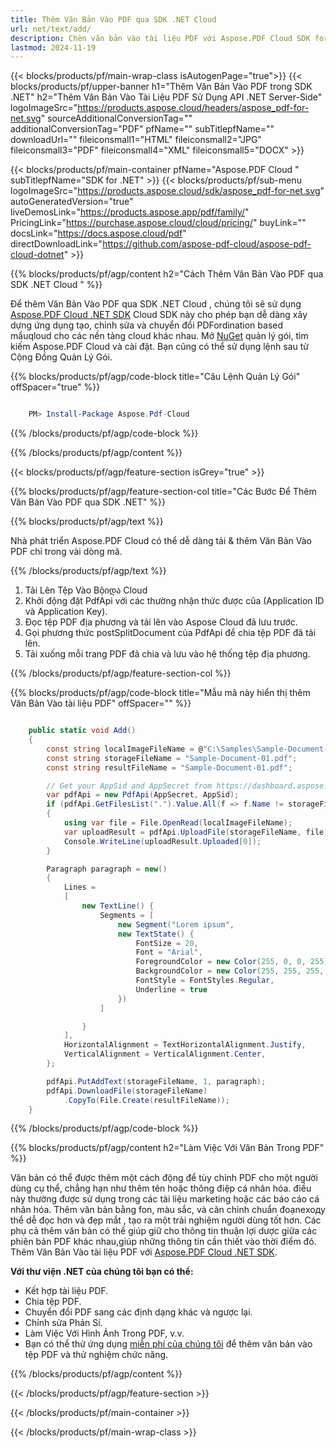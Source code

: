 ```yaml
---
title: Thêm Văn Bản Vào PDF qua SDK .NET Cloud
url: net/text/add/
description: Chèn văn bản vào tài liệu PDF với Aspose.PDF Cloud SDK for .NET. Tự động hóa chỉnh sửa nội dung một cách dễ dàng.
lastmod: 2024-11-19
---
```


{{< blocks/products/pf/main-wrap-class isAutogenPage="true">}}
{{< blocks/products/pf/upper-banner h1="Thêm Văn Bản Vào PDF trong SDK .NET" h2="Thêm Văn Bản Vào Tài Liệu PDF Sử Dụng API .NET Server-Side" logoImageSrc="https://products.aspose.cloud/headers/aspose_pdf-for-net.svg" sourceAdditionalConversionTag="" additionalConversionTag="PDF" pfName="" subTitlepfName="" downloadUrl="" fileiconsmall1="HTML" fileiconsmall2="JPG" fileiconsmall3="PDF" fileiconsmall4="XML" fileiconsmall5="DOCX" >}}

{{< blocks/products/pf/main-container pfName="Aspose.PDF Cloud " subTitlepfName="SDK for .NET" >}}
{{< blocks/products/pf/sub-menu logoImageSrc="https://products.aspose.cloud/sdk/aspose_pdf-for-net.svg"
autoGeneratedVersion="true"
liveDemosLink="https://products.aspose.app/pdf/family/" PricingLink="https://purchase.aspose.cloud/cloud/pricing/" buyLink="" docsLink="https://docs.aspose.cloud/pdf"  directDownloadLink="https://github.com/aspose-pdf-cloud/aspose-pdf-cloud-dotnet" >}}

{{% blocks/products/pf/agp/content h2="Cách Thêm Văn Bản Vào PDF qua SDK .NET Cloud " %}}

Để thêm Văn Bản Vào PDF qua SDK .NET Cloud , chúng tôi sẽ sử dụng
[Aspose.PDF Cloud .NET SDK](https://products.aspose.cloud/pdf/net/)
Cloud SDK này cho phép bạn dễ dàng xây dựng ứng dụng tạo, chỉnh sửa và chuyển đổi PDFordination based mẩuqloud cho các nền tảng cloud khác nhau. Mở
[NuGet](https://www.nuget.org/packages/Aspose.Pdf-Cloud)
quản lý gói, tìm kiếm
Aspose.PDF Cloud
và cài đặt. Bạn cũng có thể sử dụng lệnh sau từ Cộng Đồng Quản Lý Gói.

{{% blocks/products/pf/agp/code-block title="Câu Lệnh Quản Lý Gói" offSpacer="true" %}}

```powershell

    PM> Install-Package Aspose.Pdf-Cloud

```

{{% /blocks/products/pf/agp/code-block %}}

{{% /blocks/products/pf/agp/content %}}

{{< blocks/products/pf/agp/feature-section isGrey="true" >}}

{{% blocks/products/pf/agp/feature-section-col title="Các Bước Để Thêm Văn Bản Vào PDF qua SDK .NET" %}}

{{% blocks/products/pf/agp/text %}}

Nhà phát triển Aspose.PDF Cloud có thể dễ dàng tải & thêm Văn Bản Vào PDF chỉ trong vài dòng mã.

{{% /blocks/products/pf/agp/text %}}

1. Tải Lên Tệp Vào Bộიდა Cloud
1. Khởi động đặt PdfApi với các thường nhận thức được cũa (Application ID và Application Key).
1. Đọc tệp PDF địa phương và tải lên vào Aspose Cloud đã lưu trước.
1. Gọi phương thức postSplitDocument của PdfApi để chia tệp PDF đã tải lên.
1. Tải xuống mỗi trang PDF đã chia và lưu vào hệ thống tệp địa phương.

{{% /blocks/products/pf/agp/feature-section-col %}}



{{% blocks/products/pf/agp/code-block title="Mẫu mã này hiển thị thêm Văn Bản Vào tài liệu PDF" offSpacer="" %}}

```cs

    public static void Add()
    {
        const string localImageFileName = @"C:\Samples\Sample-Document-01.pdf";
        const string storageFileName = "Sample-Document-01.pdf";
        const string resultFileName = "Sample-Document-01.pdf";

        // Get your AppSid and AppSecret from https://dashboard.aspose.cloud (free registration required).
        var pdfApi = new PdfApi(AppSecret, AppSid);
        if (pdfApi.GetFilesList(".").Value.All(f => f.Name != storageFileName))
        {
            using var file = File.OpenRead(localImageFileName);
            var uploadResult = pdfApi.UploadFile(storageFileName, file);
            Console.WriteLine(uploadResult.Uploaded[0]);
        }

        Paragraph paragraph = new()
        {
            Lines =
            [
                new TextLine() {
                    Segments = [
                        new Segment("Lorem ipsum",
                        new TextState() {
                            FontSize = 20,
                            Font = "Arial",
                            ForegroundColor = new Color(255, 0, 0, 255),
                            BackgroundColor = new Color(255, 255, 255, 0),
                            FontStyle = FontStyles.Regular,
                            Underline = true
                        })
                    ]

                }
            ],
            HorizontalAlignment = TextHorizontalAlignment.Justify,
            VerticalAlignment = VerticalAlignment.Center,
        };

        pdfApi.PutAddText(storageFileName, 1, paragraph);
        pdfApi.DownloadFile(storageFileName)
            .CopyTo(File.Create(resultFileName));
    }
```

{{% /blocks/products/pf/agp/code-block %}}

{{% blocks/products/pf/agp/content h2="Làm Việc Với Văn Bản Trong PDF" %}}

Văn bản có thể được thêm một cách động để tùy chỉnh PDF cho một người dùng cụ thể, chẳng hạn như thêm tên hoặc thông điệp cá nhân hóa. điều này thường được sử dụng trong các tài liệu marketing hoặc các báo cáo cá nhân hóa. Thêm văn bản bằng fon, màu sắc, và căn chỉnh chuẩn đoạneходу thể dễ đọc hơn và đẹp mắt , tạo ra một trải nghiệm người dùng tốt hơn. Các phụ cả thêm văn bản có thể giúp giữ cho thông tin thuận lợi dược giữa các phiên bản PDF khác nhau,giúp những thông tin cần thiết vào thời điểm đó.
Thêm Văn Bản Vào tài liệu PDF với [Aspose.PDF Cloud .NET SDK](https://products.aspose.cloud/pdf/net/).

**Với thư viện .NET của chúng tôi bạn có thể:**

+ Kết hợp tài liệu PDF.
+ Chia tệp PDF.
+ Chuyển đổi PDF sang các định dạng khác và ngược lại.
+ Chỉnh sửa Phản Sí.
+ Làm Việc Với Hình Ảnh Trong PDF, v.v.
+ Bạn có thể thử ứng dụng [miễn phí của chúng tôi](https://products.aspose.app/pdf/editor) để thêm văn bản vào tệp PDF và thử nghiệm chức năng.

{{% /blocks/products/pf/agp/content %}}

{{< /blocks/products/pf/agp/feature-section >}}

{{< /blocks/products/pf/main-container >}}

{{< /blocks/products/pf/main-wrap-class >}}

